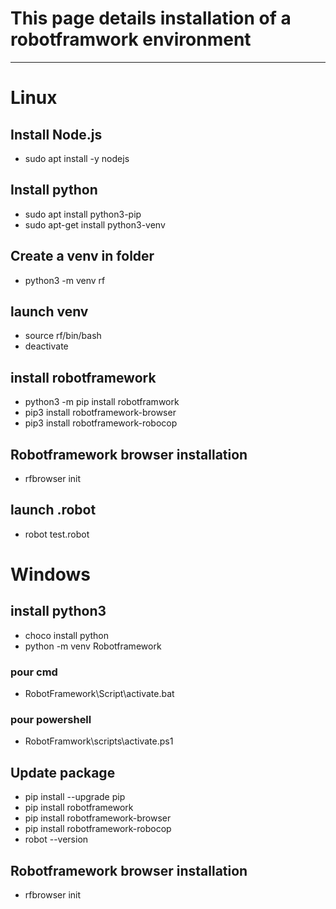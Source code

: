 # This page details installation of a robotframwork environment
-------------------------------------------------------------------
# Linux

## Install Node.js
- sudo apt install -y nodejs

## Install python
- sudo apt install python3-pip
- sudo apt-get install python3-venv

## Create a venv in folder
- python3 -m venv rf

## launch venv
- source rf/bin/bash
- deactivate

## install robotframework
- python3 -m pip install robotframwork
- pip3 install robotframework-browser
- pip3 install robotframework-robocop

## Robotframework browser installation
- rfbrowser init

## launch .robot
- robot test.robot

# Windows

## install python3
- choco install python
- python -m venv Robotframework  
### pour cmd
- RobotFramework\Script\activate.bat
### pour powershell
- RobotFramwork\scripts\activate.ps1

## Update package
- pip install --upgrade pip
- pip install robotframework
- pip install robotframework-browser
- pip install robotframework-robocop
- robot --version

## Robotframework browser installation
- rfbrowser init


